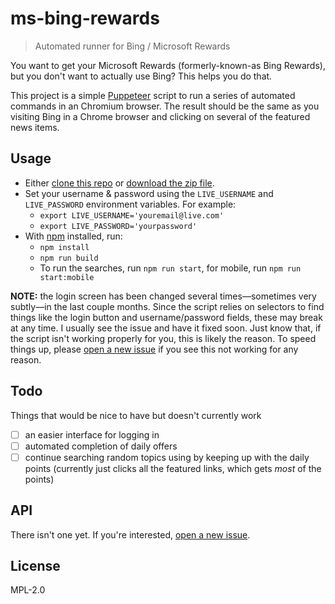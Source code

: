 # ms-bing-rewards

> Automated runner for Bing / Microsoft Rewards

You want to get your Microsoft Rewards (formerly-known-as Bing Rewards), but you
don't want to actually use Bing? This helps you do that.

This project is a simple [Puppeteer](https://pptr.dev) script to run a series of
automated commands in an Chromium browser. The result should be the same as you
visiting Bing in a Chrome browser and clicking on several of the featured news
items.

## Usage

- Either [clone this repo](https://help.github.com/articles/cloning-a-repository/) or [download the zip file](https://github.com/blakek/ms-bing-rewards/archive/master.zip).
- Set your username & password using the `LIVE_USERNAME` and `LIVE_PASSWORD` environment variables. For example:
  - `export LIVE_USERNAME='youremail@live.com'`
  - `export LIVE_PASSWORD='yourpassword'`
- With [npm](https://npmjs.org/) installed, run:
  - `npm install`
  - `npm run build`
  - To run the searches, run `npm run start`, for mobile, run `npm run start:mobile`

**NOTE:** the login screen has been changed several times—sometimes very
subtly—in the last couple months. Since the script relies on selectors to find
things like the login button and username/password fields, these may break at
any time. I usually see the issue and have it fixed soon. Just know that, if the
script isn't working properly for you, this is likely the reason. To speed
things up, please [open a new
issue](https://github.com/blakek/ms-bing-rewards/issues/new) if you see this not
working for any reason.

## Todo

Things that would be nice to have but doesn't currently work

- [ ] an easier interface for logging in
- [ ] automated completion of daily offers
- [ ] continue searching random topics using by keeping up with the daily points
      (currently just clicks all the featured links, which gets _most_ of the
      points)

## API

There isn't one yet. If you're interested, [open a new
issue](https://github.com/blakek/ms-bing-rewards/issues/new).

## License

MPL-2.0
